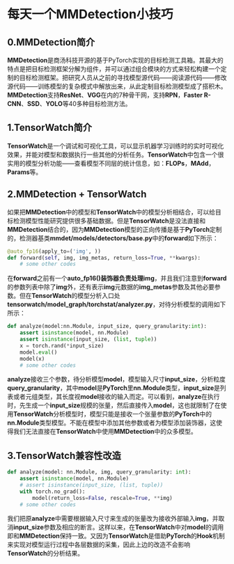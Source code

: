# 每天一个MMDetection小技巧

## 0.MMDetection简介

**MMDetection**是商汤科技开源的基于PyTorch实现的目标检测工具箱。其最大的特点是把目标检测框架分解为组件，并可以通过组合模块的方式来轻松构建一个定制的目标检测框架。把研究人员从之前的寻找模型源代码——阅读源代码——修改源代码——训练模型的复杂模式中解放出来，从此定制目标检测模型成了搭积木。**MMDetection**支持**ResNet**、**VGG**在内的7种骨干网，支持**RPN**，**Faster R-CNN**、**SSD**、**YOLO**等40多种目标检测方法。

## 1.TensorWatch简介

**TensorWatch**是一个调试和可视化工具，可以显示机器学习训练时的实时可视化效果，并能对模型和数据执行一些其他的分析任务。**TensorWatch**中包含一个很实用的模型分析功能——查看模型不同层的统计信息，如：**FLOPs**，**MAdd**，**Params**等。

## 2.MMDetection + TensorWatch

如果把**MMDetection**中的模型和**TensorWatch**中的模型分析相结合，可以给目标检测模型性能研究提供很多基础数据。但是**TensorWatch**是没法直接和**MMDetection**结合的，因为**MMDetection**模型的正向传播是基于**PyTorch**定制的，检测器基类**mmdet/models/detectors/base.py**中的**forward**如下所示：

```python
@auto_fp16(apply_to=('img', ))
def forward(self, img, img_metas, return_loss=True, **kwargs):
    # some other codes
```

在**forward**之前有一个**auto_fp16()**装饰器负责处理**img**，并且我们注意到**forward**的参数列表中除了**img**外，还有表示**img**元数据的**img_metas**参数及其他必要参数。但在**TensorWatch**的模型分析入口处**tensorwatch/model_graph/torchstat/analyzer.py**，对待分析模型的调用如下所示：

```python
def analyze(model:nn.Module, input_size, query_granularity:int):
    assert isinstance(model, nn.Module)
    assert isinstance(input_size, (list, tuple))
    x = torch.rand(*input_size)
    model.eval()
    model(x)
    # some other codes
```

**analyze**接收三个参数，待分析模型**model**，模型输入尺寸**input_size**，分析粒度**query_granularity**，其中**model**是**PyTorch**里**nn.Module**类型，**input_size**是列表或者元组类型，其长度视**model**接收的输入而定。可以看到，**analyze**在执行时，先生成一个**input_size**规模的张量，然后直接传入**model**，这也就限制了在使用**TensorWatch**分析模型时，模型只能是接收一个张量参数的**PyTorch**中的**nn.Module**类型模型。不能在模型中添加其他参数或者为模型添加装饰器，这使得我们无法直接在**TensorWatch**中使用**MMDetection**中的众多模型。

## 3.TensorWatch兼容性改造

```python
def analyze(model: nn.Module, img, query_granularity: int):
    assert isinstance(model, nn.Module)
    # assert isinstance(input_size, (list, tuple))
    with torch.no_grad():
        model(return_loss=False, rescale=True, **img)
    # some other codes
```

我们把原**analyze**中需要根据输入尺寸来生成的张量改为接收外部输入**img**，并取消**input_size**参数及相应的断言。这样以来，在**TensorWatch**中对**model**的调用即和**MMDetection**保持一致。又因为**TensorWatch**是借助**PyTorch**的**Hook**机制来实现对模型运行过程中各层数据的采集，因此上边的改造不会影响**TensorWatch**的分析结果。